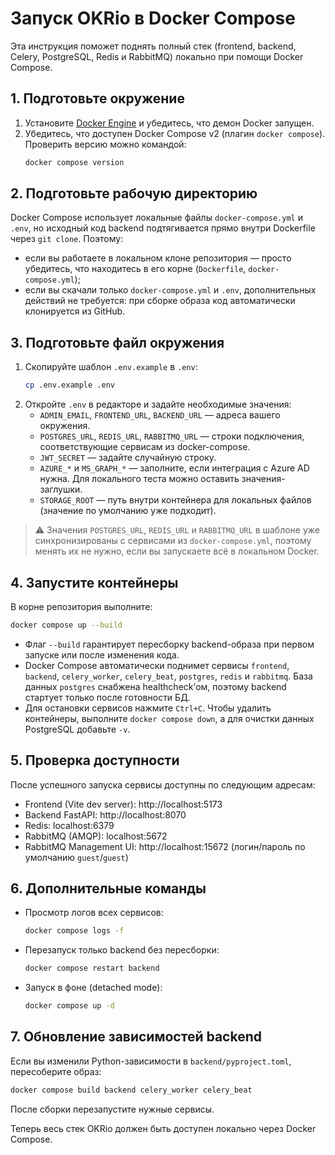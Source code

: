 # Запуск OKRio в Docker Compose

Эта инструкция поможет поднять полный стек (frontend, backend, Celery, PostgreSQL, Redis и RabbitMQ) локально при помощи Docker Compose.

## 1. Подготовьте окружение

1. Установите [Docker Engine](https://docs.docker.com/engine/install/) и убедитесь, что демон Docker запущен.
2. Убедитесь, что доступен Docker Compose v2 (плагин `docker compose`). Проверить версию можно командой:
   ```bash
   docker compose version
   ```

## 2. Подготовьте рабочую директорию

Docker Compose использует локальные файлы `docker-compose.yml` и `.env`, но исходный код backend подтягивается прямо внутри Dockerfile
через `git clone`. Поэтому:

- если вы работаете в локальном клоне репозитория — просто убедитесь, что находитесь в его корне (`Dockerfile`, `docker-compose.yml`);
- если вы скачали только `docker-compose.yml` и `.env`, дополнительных действий не требуется: при сборке образа код автоматически
  клонируется из GitHub.

## 3. Подготовьте файл окружения

1. Скопируйте шаблон `.env.example` в `.env`:
   ```bash
   cp .env.example .env
   ```
2. Откройте `.env` в редакторе и задайте необходимые значения:
   - `ADMIN_EMAIL`, `FRONTEND_URL`, `BACKEND_URL` — адреса вашего окружения.
   - `POSTGRES_URL`, `REDIS_URL`, `RABBITMQ_URL` — строки подключения, соответствующие сервисам из docker-compose.
   - `JWT_SECRET` — задайте случайную строку.
   - `AZURE_*` и `MS_GRAPH_*` — заполните, если интеграция с Azure AD нужна. Для локального теста можно оставить значения-заглушки.
   - `STORAGE_ROOT` — путь внутри контейнера для локальных файлов (значение по умолчанию уже подходит).

> ⚠️ Значения `POSTGRES_URL`, `REDIS_URL` и `RABBITMQ_URL` в шаблоне уже синхронизированы с сервисами из `docker-compose.yml`, поэтому менять их не нужно, если вы запускаете всё в локальном Docker.

## 4. Запустите контейнеры

В корне репозитория выполните:

```bash
docker compose up --build
```

- Флаг `--build` гарантирует пересборку backend-образа при первом запуске или после изменения кода.
- Docker Compose автоматически поднимет сервисы `frontend`, `backend`, `celery_worker`, `celery_beat`, `postgres`, `redis` и `rabbitmq`. База данных `postgres` снабжена healthcheck’ом, поэтому backend стартует только после готовности БД.
- Для остановки сервисов нажмите `Ctrl+C`. Чтобы удалить контейнеры, выполните `docker compose down`, а для очистки данных PostgreSQL добавьте `-v`.

## 5. Проверка доступности

После успешного запуска сервисы доступны по следующим адресам:

- Frontend (Vite dev server): http://localhost:5173
- Backend FastAPI: http://localhost:8070
- Redis: localhost:6379
- RabbitMQ (AMQP): localhost:5672
- RabbitMQ Management UI: http://localhost:15672 (логин/пароль по умолчанию `guest`/`guest`)

## 6. Дополнительные команды

- Просмотр логов всех сервисов:
  ```bash
  docker compose logs -f
  ```
- Перезапуск только backend без пересборки:
  ```bash
  docker compose restart backend
  ```
- Запуск в фоне (detached mode):
  ```bash
  docker compose up -d
  ```

## 7. Обновление зависимостей backend

Если вы изменили Python-зависимости в `backend/pyproject.toml`, пересоберите образ:

```bash
docker compose build backend celery_worker celery_beat
```

После сборки перезапустите нужные сервисы.

Теперь весь стек OKRio должен быть доступен локально через Docker Compose.
